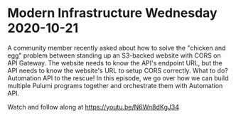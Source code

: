 # Modern Infrastructure Wednesday 2020-10-21

A community member recently asked about how to solve the "chicken and egg" problem between standing up an S3-backed website with CORS on API Gateway. The website needs to know the API's endpoint URL, but the API needs to know the website's URL to setup CORS correctly. What to do? Automation API to the rescue! In this episode, we go over how we can build multiple Pulumi programs together and orchestrate them with Automation API.

Watch and follow along at https://youtu.be/N6Wn8dKgJ34

